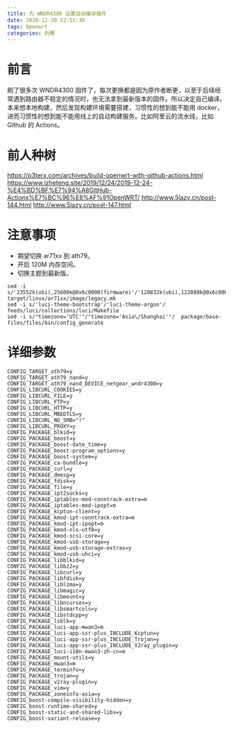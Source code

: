 ```yaml
---
title: 为 WNDR4300 设置自动编译插件
date: 2020-12-30 22:51:30
tags: Openwrt
categories: 折腾
---
```


# 前言
刷了很多次 WNDR4300 固件了，每次更换都是因为原作者断更，以至于后续经常遇到路由器不稳定的情况时，也无法拿到最新版本的固件。所以决定自己编译。
本来想本地构建，然后发现构建环境需要搭建，习惯性的想到能不能用 docker，进而习惯性的想到能不能用线上的自动构建服务。比如阿里云的流水线，比如 Github 的 Actions。
# 前人种树
https://p3terx.com/archives/build-openwrt-with-github-actions.html
https://www.izheteng.site/2019/12/24/2019-12-24-%E4%BD%BF%E7%94%A8GitHub-Actions%E7%BC%96%E8%AF%91OpenWRT/
http://www.5lazy.cn/post-144.html
http://www.5lazy.cn/post-147.html
# 注意事项
- 期望切换 ar71xx 到 ath79。
- 开启 120M 内存空间。
- 切换主题到最新版。

```
sed -i s/'23552k(ubi),25600k@0x6c0000(firmware)'/'120832k(ubi),122880k@0x6c0000(firmware)'/ target/linux/ar71xx/image/legacy.mk
sed -i s/'luci-theme-bootstrap'/'luci-theme-argon'/ feeds/luci/collections/luci/Makefile
sed -i s/"timezone='UTC'"/"timezone='Asia\/Shanghai'"/  package/base-files/files/bin/config_generate
```
# 详细参数
```
CONFIG_TARGET_ath79=y
CONFIG_TARGET_ath79_nand=y
CONFIG_TARGET_ath79_nand_DEVICE_netgear_wndr4300=y
CONFIG_LIBCURL_COOKIES=y
CONFIG_LIBCURL_FILE=y
CONFIG_LIBCURL_FTP=y
CONFIG_LIBCURL_HTTP=y
CONFIG_LIBCURL_MBEDTLS=y
CONFIG_LIBCURL_NO_SMB="!"
CONFIG_LIBCURL_PROXY=y
CONFIG_PACKAGE_blkid=y
CONFIG_PACKAGE_boost=y
CONFIG_PACKAGE_boost-date_time=y
CONFIG_PACKAGE_boost-program_options=y
CONFIG_PACKAGE_boost-system=y
CONFIG_PACKAGE_ca-bundle=y
CONFIG_PACKAGE_curl=y
CONFIG_PACKAGE_dmesg=y
CONFIG_PACKAGE_fdisk=y
CONFIG_PACKAGE_file=y
CONFIG_PACKAGE_ipt2socks=y
CONFIG_PACKAGE_iptables-mod-conntrack-extra=m
CONFIG_PACKAGE_iptables-mod-ipopt=m
CONFIG_PACKAGE_kcptun-client=y
CONFIG_PACKAGE_kmod-ipt-conntrack-extra=m
CONFIG_PACKAGE_kmod-ipt-ipopt=m
CONFIG_PACKAGE_kmod-nls-utf8=y
CONFIG_PACKAGE_kmod-scsi-core=y
CONFIG_PACKAGE_kmod-usb-storage=y
CONFIG_PACKAGE_kmod-usb-storage-extras=y
CONFIG_PACKAGE_kmod-usb-uhci=y
CONFIG_PACKAGE_libblkid=y
CONFIG_PACKAGE_libbz2=y
CONFIG_PACKAGE_libcurl=y
CONFIG_PACKAGE_libfdisk=y
CONFIG_PACKAGE_liblzma=y
CONFIG_PACKAGE_libmagic=y
CONFIG_PACKAGE_libmount=y
CONFIG_PACKAGE_libncurses=y
CONFIG_PACKAGE_libsmartcols=y
CONFIG_PACKAGE_libstdcpp=y
CONFIG_PACKAGE_lsblk=y
CONFIG_PACKAGE_luci-app-mwan3=m
CONFIG_PACKAGE_luci-app-ssr-plus_INCLUDE_Kcptun=y
CONFIG_PACKAGE_luci-app-ssr-plus_INCLUDE_Trojan=y
CONFIG_PACKAGE_luci-app-ssr-plus_INCLUDE_V2ray_plugin=y
CONFIG_PACKAGE_luci-i18n-mwan3-zh-cn=m
CONFIG_PACKAGE_mount-utils=y
CONFIG_PACKAGE_mwan3=m
CONFIG_PACKAGE_terminfo=y
CONFIG_PACKAGE_trojan=y
CONFIG_PACKAGE_v2ray-plugin=y
CONFIG_PACKAGE_vim=y
CONFIG_PACKAGE_zoneinfo-asia=y
CONFIG_boost-compile-visibility-hidden=y
CONFIG_boost-runtime-shared=y
CONFIG_boost-static-and-shared-libs=y
CONFIG_boost-variant-release=y
```